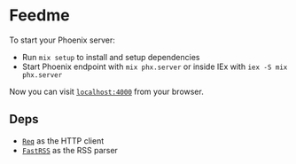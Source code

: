 # Feedme

To start your Phoenix server:

- Run `mix setup` to install and setup dependencies
- Start Phoenix endpoint with `mix phx.server` or inside IEx with `iex -S mix phx.server`

Now you can visit [`localhost:4000`](http://localhost:4000) from your browser.

## Deps

- [`Req`](https://hexdocs.pm/req/readme.html) as the HTTP client
- [`FastRSS`](https://hexdocs.pm/fast_rss/readme.html) as the RSS parser
